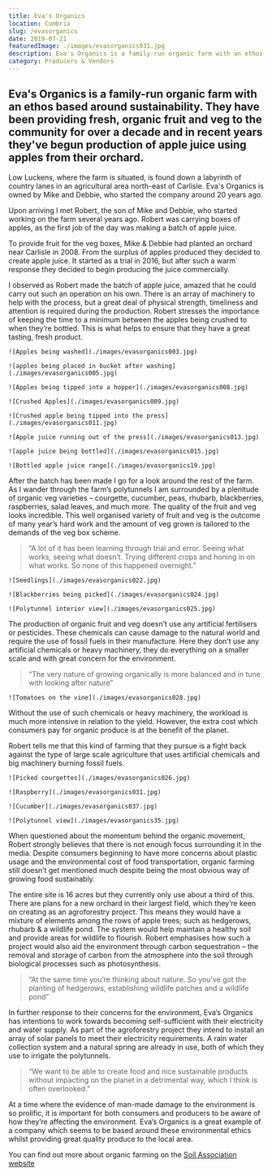 ```yaml
---
title: Eva's Organics
location: Cumbria
slug: /evasorganics
date: 2019-07-21
featuredImage: ./images/evasorganics031.jpg
description: Eva's Organics is a family-run organic farm with an ethos based around sustainability. They have been providing fresh, organic fruit and veg to the community for years and in recent years they've begun production of apple juice using apples from their orchard.
category: Producers & Vendors
---
```

## Eva's Organics is a family-run organic farm with an ethos based around sustainability. They have been providing fresh, organic fruit and veg to the community for over a decade and in recent years they've begun production of apple juice using apples from their orchard.

Low Luckens, where the farm is situated, is found down a labyrinth of country lanes in an agricultural area north-east of Carlisle.  Eva's Organics is owned by Mike and Debbie, who started the company around 20 years ago.   

Upon arriving I met Robert, the son of Mike and Debbie, who started working on the farm several years ago.  Robert was carrying boxes of apples, as the first job of the day was making a batch of apple juice.

To provide fruit for the veg boxes, Mike & Debbie had planted an orchard near Carlisle in 2008.  From the surplus of apples produced they decided to create apple juice.  It started as a trial in 2016, but after such a warm response they decided to begin producing the juice commercially.

I observed as Robert made the batch of apple juice, amazed that he could carry out such an operation on his own.  There is an array of machinery to help with the process, but a great deal of physical strength, timeliness and attention is required during the production.  Robert stresses the importance of keeping the time to a minimum between the apples being crushed to when they’re bottled.  This is what helps to ensure that they have a great tasting, fresh product.

```grid|2
![Apples being washed](./images/evasorganics003.jpg)

![apples being placed in bucket after washing](./images/evasorganics005.jpg)

```

```grid|1
![Apples being tipped into a hopper](./images/evasorganics008.jpg)

```

```grid|2
![Crushed Apples](./images/evasorganics009.jpg)

![Crushed apple being tipped into the press](./images/evasorganics011.jpg)

```

```grid|2
![Apple juice running out of the press](./images/evasorganics013.jpg)

![apple juice being bottled](./images/evasorganics015.jpg)

```

```grid|1
![Bottled apple juice range](./images/evasorganics19.jpg)
```


After the batch has been made I go for a look around the rest of the farm.  As I wander through the farm’s polytunnels I am surrounded by a plenitude of organic veg varieties  – courgette, cucumber, peas, rhubarb, blackberries, raspberries, salad leaves, and much more.  The quality of the fruit and veg looks incredible. This well organised variety of fruit and veg is the outcome of many year’s hard work and the amount of veg grown is tailored to the demands of the veg box scheme. 

> “A lot of it has been learning through trial and error.  Seeing what works, seeing what doesn’t.  Trying different crops and honing in on what works.  So none of this happened overnight.”

```grid|2
![Seedlings](./images/evasorganics022.jpg)

![Blackberries being picked](./images/evasorganics024.jpg)

```

```grid|1
![Polytunnel interior view](./images/evasorganics025.jpg)

```

The production of organic fruit and veg doesn’t use any artificial fertilisers or pesticides.  These chemicals can cause damage to the natural world and require the use of fossil fuels in their manufacture.  Here they don’t use any artificial chemicals or heavy machinery, they do everything on a smaller scale and with great concern for the environment.  

> “The very nature of growing organically is more balanced and in tune with looking after nature”

```grid|1
![Tomatoes on the vine](./images/evasorganics028.jpg)

```

Without the use of such chemicals or heavy machinery, the workload is much more intensive in relation to the yield.  However, the extra cost which consumers pay for organic produce is at the benefit of the planet.

Robert tells me that this kind of farming that they pursue is a fight back against the type of large scale agriculture that uses artificial chemicals and big machinery burning fossil fuels.  

```grid|2
![Picked courgettes](./images/evasorganics026.jpg)

![Raspberry](./images/evasorganics031.jpg)

```

```grid|2
![Cucumber](./images/evasorganics037.jpg)

![Polytunnel view](./images/evasorganics35.jpg)

```

When questioned about the momentum behind the organic movement, Robert strongly believes that there is not enough focus surrounding it in the media.  Despite consumers beginning to have more concerns about plastic usage and the environmental cost of food transportation, organic farming still doesn’t get mentioned much despite being the most obvious way of growing food sustainably.

The entire site is 16 acres but they currently only use about a third of this.  There are plans for a new orchard in their largest field, which they’re keen on creating as an agroforestry project.  This means they would have a mixture of elements among the rows of apple trees; such as hedgerows, rhubarb & a wildlife pond.  The system would help maintain a healthy soil and provide areas for wildlife to flourish.  Robert emphasises how such a project would also aid the environment through carbon sequestration – the removal and storage of carbon from the atmosphere into the soil through biological processes such as photosynthesis.

> “At the same time you’re thinking about nature.  So you’ve got the planting of hedgerows, establishing wildlife patches and a wildlife pond”

In further response to their concerns for the environment, Eva’s Organics has intentions to work towards becoming self-sufficient with their electricity and water supply.  As part of the agroforestry project they intend to install an array of solar panels to meet their electricity requirements.  A rain water collection system and a natural spring are already in use, both of which they use to irrigate the polytunnels.

> “We want to be able to create food and nice sustainable products without impacting on the planet in a detrimental way, which I think is often overlooked.”

At a time where the evidence of man-made damage to the environment is so prolific, it is important for both consumers and producers to be aware of how they’re affecting the environment.  Eva’s Organics is a great example of a company which seems to be based around these environmental ethics whilst providing great quality produce to the local area.

You can find out more about organic farming on the [Soil Association website](https://www.soilassociation.org/organic-living/organic-farming/)
